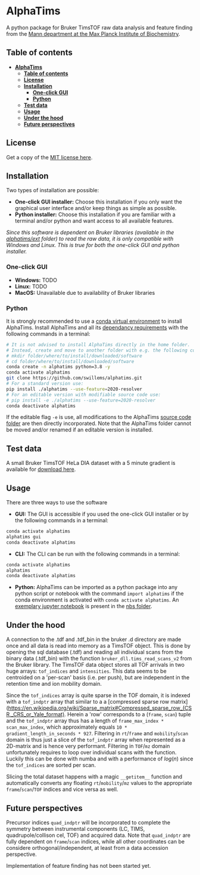 # AlphaTims

A python package for Bruker TimsTOF raw data analysis and feature finding from the [Mann department at the Max Planck Institute of Biochemistry](https://www.biochem.mpg.de/mann).

## Table of contents

* [**AlphaTims**](#alphatims)
  * [**Table of contents**](#table-of-contents)
  * [**License**](#license)
  * [**Installation**](#installation)
     * [**One-click GUI**](#ne-click-gui)
     * [**Python**](#python)
  * [**Test data**](#test-data)
  * [**Usage**](#usage)
  * [**Under the hood**](#under-the-hood)
  * [**Future perspectives**](#future-perspectives)

## License

Get a copy of the [MIT license here](LICENSE.txt).

## Installation

Two types of installation are possible:

* **One-click GUI installer:** Choose this installation if you only want the graphical user interface and/or keep things as simple as possible.
* **Python installer:** Choose this installation if you are familiar with a terminal and/or python and want access to all available features.

*Since this software is dependent on Bruker libraries (available in the [alphatims/ext](alphatims/ext) folder) to read the raw data, it is only compatible with Windows and Linux. This is true for both the one-click GUI and python installer.*

### One-click GUI

* **Windows:** TODO
* **Linux:** TODO
* **MacOS:** Unavailable due to availability of Bruker libraries

### Python

It is strongly recommended to use a [conda virtual environment](https://docs.conda.io/en/latest/) to install AlphaTims. Install AlphaTims and all its [dependancy requirements](requirements.txt) with the following commands in a terminal:

```bash
# It is not advised to install AlphaTims directly in the home folder.
# Instead, create and move to another folder with e.g. the following commands:
# mkdir folder/where/to/install/downloaded/software
# cd folder/where/to/install/downloaded/software
conda create -n alphatims python=3.8 -y
conda activate alphatims
git clone https://github.com/swillems/alphatims.git
# For a standard version use:
pip install ./alphatims --use-feature=2020-resolver
# For an editable version with modifiable source code use:
# pip install -e ./alphatims --use-feature=2020-resolver
conda deactivate alphatims
```

If the editable flag `-e` is use, all modifications to the AlphaTims [source code folder](alphatims) are then directly incorporated. Note that the AlphaTims folder cannot be moved and/or renamed if an editable version is installed.

## Test data

A small Bruker TimsTOF HeLa DIA dataset with a 5 minute gradient is available for [download here](https://datashare.biochem.mpg.de/s/DyIenLA2SLDz2sc).

## Usage

There are three ways to use the software

* **GUI:** The GUI is accessible if you used the one-click GUI installer or by the following commands in a terminal:
```bash
conda activate alphatims
alphatims gui
conda deactivate alphatims
```
* **CLI:** The CLI can be run with the following commands in a terminal:
```bash
conda activate alphatims
alphatims
conda deactivate alphatims
```
* **Python:** AlphaTims can be imported as a python package into any python script or notebook with the command `import alphatims` if the conda environment is activated with `conda activate alphatims`. An [exemplary jupyter notebook](nbs/example_analysis.ipynb) is present in the [nbs folder](nbs).

## Under the hood

A connection to the .tdf and .tdf_bin in the bruker .d directory are made once and all data is read into memory as a TimsTOF object. This is done by opening the sql database (.tdf) and reading all individual scans from the binary data (.tdf_bin) with the function `bruker_dll.tims_read_scans_v2` from the Bruker library. The TimsTOF data object stores all TOF arrivals in two huge arrays: `tof_indices` and `intensities`. This data seems to be centroided on a 'per-scan' basis (i.e. per push), but are independent in the retention time and ion mobility domain.

Since the `tof_indices` array is quite sparse in the TOF domain, it is indexed with a `tof_indptr` array that similar to a a [compressed sparse row matrix](https://en.wikipedia.org/wiki/Sparse_matrix#Compressed_sparse_row_(CSR,_CRS_or_Yale_format). Herein a 'row' corresponds to a (`frame`, `scan`) tuple and the `tof_indptr` array thus has a length of `frame_max_index * scan_max_index`, which approximately equals `10 * gradient_length_in_seconds * 927`. Filtering in `rt`/`frame` and `mobility`/`scan` domain is thus just a slice of the `tof_indptr` array when represented as a 2D-matrix and is hence very performant. Filtering in `TOF`/`mz` domain unfortunately requires to loop over individual scans with the function. Luckily this can be done with numba and with a performance of $log(n)$ since the `tof_indices` are sorted per scan.

Slicing the total dataset happens with a magic `__getitem__` function and automatically converts any floating `rt`/`mobility`/`mz` values to the appropriate `frame`/`scan`/`TOF` indices and vice versa as well.

## Future perspectives

Precursor indices `quad_indptr` will be incorporated to complete the symmetry between instrumental components (LC, TIMS, quadrupole/collison cel, TOF) and acquired data. Note that `quad_indptr` are fully dependent on `frame`/`scan` indices, while all other coordinates can be considere orthogonal/independent, at least from a data accession perspective.

Implementation of feature finding has not been started yet.
